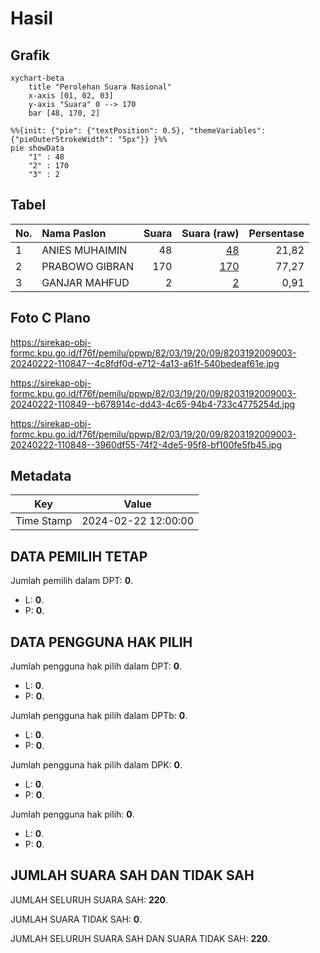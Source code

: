 # Hasil

## Grafik

```mermaid
xychart-beta
    title "Perolehan Suara Nasional"
    x-axis [01, 02, 03]
    y-axis "Suara" 0 --> 170
    bar [48, 170, 2]
```

```mermaid
%%{init: {"pie": {"textPosition": 0.5}, "themeVariables": {"pieOuterStrokeWidth": "5px"}} }%%
pie showData
    "1" : 48
    "2" : 170
    "3" : 2
```

## Tabel

| No. | Nama Paslon    | Suara | Suara (raw) | Persentase |
|:--- |:-------------- | -----:| -----------:| ----------:|
| 1   | ANIES MUHAIMIN | 48    | [48][p-1]   | 21,82      |
| 2   | PRABOWO GIBRAN | 170   | [170][p-2]  | 77,27      |
| 3   | GANJAR MAHFUD  | 2     | [2][p-3]    | 0,91       |


[p-1]: https://github.com/gigit-pemilu/pemilu-2024/blob/main/pilpres/hitung-suara/sub/82-maluku-utara/sub/03-halmahera-utara/sub/19-loloda-kepulauan/sub/2009-tobo-tobo/sub/003-tps/sub/paslon-1.txt
[p-2]: https://github.com/gigit-pemilu/pemilu-2024/blob/main/pilpres/hitung-suara/sub/82-maluku-utara/sub/03-halmahera-utara/sub/19-loloda-kepulauan/sub/2009-tobo-tobo/sub/003-tps/sub/paslon-2.txt
[p-3]: https://github.com/gigit-pemilu/pemilu-2024/blob/main/pilpres/hitung-suara/sub/82-maluku-utara/sub/03-halmahera-utara/sub/19-loloda-kepulauan/sub/2009-tobo-tobo/sub/003-tps/sub/paslon-3.txt

## Foto C Plano

https://sirekap-obj-formc.kpu.go.id/f76f/pemilu/ppwp/82/03/19/20/09/8203192009003-20240222-110847--4c8fdf0d-e712-4a13-a61f-540bedeaf61e.jpg

https://sirekap-obj-formc.kpu.go.id/f76f/pemilu/ppwp/82/03/19/20/09/8203192009003-20240222-110849--b678914c-dd43-4c65-94b4-733c4775254d.jpg

https://sirekap-obj-formc.kpu.go.id/f76f/pemilu/ppwp/82/03/19/20/09/8203192009003-20240222-110848--3960df55-74f2-4de5-95f8-bf100fe5fb45.jpg


## Metadata

| Key        | Value               |
| ---------- | ------------------- |
| Time Stamp | 2024-02-22 12:00:00 |


## DATA PEMILIH TETAP

Jumlah pemilih dalam DPT: **0**.
 * L: **0**.
 * P: **0**.

## DATA PENGGUNA HAK PILIH

Jumlah pengguna hak pilih dalam DPT: **0**.
 * L: **0**.
 * P: **0**.

Jumlah pengguna hak pilih dalam DPTb: **0**.
 * L: **0**.
 * P: **0**.

Jumlah pengguna hak pilih dalam DPK: **0**.
 * L: **0**.
 * P: **0**.

Jumlah pengguna hak pilih: **0**.
 * L: **0**.
 * P: **0**.

## JUMLAH SUARA SAH DAN TIDAK SAH

JUMLAH SELURUH SUARA SAH: **220**.

JUMLAH SUARA TIDAK SAH: **0**.

JUMLAH SELURUH SUARA SAH DAN SUARA TIDAK SAH: **220**.


